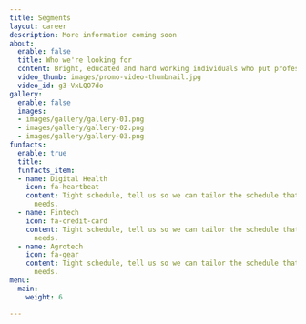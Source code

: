 ```yaml
---
title: Segments
layout: career
description: More information coming soon
about:
  enable: false
  title: Who we're looking for
  content: Bright, educated and hard working individuals who put professionalism first.
  video_thumb: images/promo-video-thumbnail.jpg
  video_id: g3-VxLQO7do
gallery:
  enable: false
  images:
  - images/gallery/gallery-01.png
  - images/gallery/gallery-02.png
  - images/gallery/gallery-03.png
funfacts:
  enable: true
  title: 
  funfacts_item:
  - name: Digital Health
    icon: fa-heartbeat
    content: Tight schedule, tell us so we can tailor the schedule that fits your
      needs.
  - name: Fintech
    icon: fa-credit-card
    content: Tight schedule, tell us so we can tailor the schedule that fits your
      needs.
  - name: Agrotech
    icon: fa-gear
    content: Tight schedule, tell us so we can tailor the schedule that fits your
      needs.
menu:
  main:
    weight: 6

---
```

